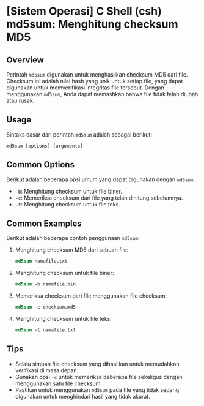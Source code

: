 # [Sistem Operasi] C Shell (csh) md5sum: Menghitung checksum MD5

## Overview
Perintah `md5sum` digunakan untuk menghasilkan checksum MD5 dari file. Checksum ini adalah nilai hash yang unik untuk setiap file, yang dapat digunakan untuk memverifikasi integritas file tersebut. Dengan menggunakan `md5sum`, Anda dapat memastikan bahwa file tidak telah diubah atau rusak.

## Usage
Sintaks dasar dari perintah `md5sum` adalah sebagai berikut:

```
md5sum [options] [arguments]
```

## Common Options
Berikut adalah beberapa opsi umum yang dapat digunakan dengan `md5sum`:

- `-b`: Menghitung checksum untuk file biner.
- `-c`: Memeriksa checksum dari file yang telah dihitung sebelumnya.
- `-t`: Menghitung checksum untuk file teks.

## Common Examples
Berikut adalah beberapa contoh penggunaan `md5sum`:

1. Menghitung checksum MD5 dari sebuah file:
   ```csh
   md5sum namafile.txt
   ```

2. Menghitung checksum untuk file biner:
   ```csh
   md5sum -b namafile.bin
   ```

3. Memeriksa checksum dari file menggunakan file checksum:
   ```csh
   md5sum -c checksum.md5
   ```

4. Menghitung checksum untuk file teks:
   ```csh
   md5sum -t namafile.txt
   ```

## Tips
- Selalu simpan file checksum yang dihasilkan untuk memudahkan verifikasi di masa depan.
- Gunakan opsi `-c` untuk memeriksa beberapa file sekaligus dengan menggunakan satu file checksum.
- Pastikan untuk menggunakan `md5sum` pada file yang tidak sedang digunakan untuk menghindari hasil yang tidak akurat.